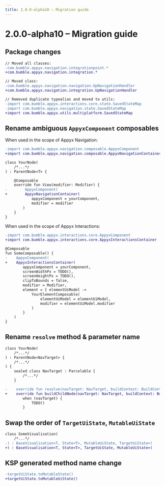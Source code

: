 ```yaml
---
title: 2.0.0-alpha10 – Migration guide
---
```


# 2.0.0-alpha10 – Migration guide

## Package changes

```diff
// Moved all classes:
-com.bumble.appyx.navigation.integrationpoint.*
+com.bumble.appyx.navigation.integration.*

// Moved class:
-com.bumble.appyx.navigation.navigation.UpNavigationHandler
+com.bumble.appyx.navigation.integration.UpNavigationHandler

// Removed duplicate typealias and moved to utils:
-import com.bumble.appyx.interactions.core.state.SavedStateMap
-import com.bumble.appyx.navigation.state.SavedStateMap
+import com.bumble.appyx.utils.multiplatform.SavedStateMap
```

## Rename ambiguous `AppyxComponent` composables

When used in the scope of Appyx Navigation: 

```diff
-import com.bumble.appyx.navigation.composable.AppyxComponent
+import com.bumble.appyx.navigation.composable.AppyxNavigationContainer

class YourNode(
    /*...*/
) : ParentNode<T> {

    @Composable
    override fun View(modifier: Modifier) {
-        AppyxComponent(
+        AppyxNavigationContainer(
            appyxComponent = yourComponent,
            modifier = modifier
        )   
    }
}
```

When used in the scope of Appyx Interactions: 

```diff
-import com.bumble.appyx.interactions.core.AppyxComponent
+import com.bumble.appyx.interactions.core.AppyxInteractionsContainer

@Composable
fun SomeComposable() {
-    AppyxComponent(
+    AppyxInteractionsContainer(
        appyxComponent = yourComponent,
        screenWidthPx = TODO(),
        screenHeightPx = TODO(),
        clipToBounds = false,
        modifier = Modifier,
        element = { elementUiModel ->
            YourElementComposable(
                elementUiModel = elementUiModel,
                modifier = elementUiModel.modifier
            )
        }
    )
}
```

## Rename `resolve` method & parameter name

```diff
class YourNode(
    /*...*/
) : ParentNode<NavTarget> {
    /*...*/
) {
    sealed class NavTarget : Parcelable {
        /*...*/
    }

-    override fun resolve(navTarget: NavTarget, buildContext: BuildContext): Node =
+    override fun buildChildNode(navTarget: NavTarget, buildContext: BuildContext): Node =
        when (navTarget) {
            TODO()
        }
```


## Swap the order of `TargetUiState`, `MutableUiState`

```diff
class SomeVisualisation(
    /*...*/
-) : BaseVisualisation<T, State<T>, MutableUiState, TargetUiState>(
+) : BaseVisualisation<T, State<T>, TargetUiState, MutableUiState>(
```


## KSP generated method name change

```diff
-targetUiState.toMutableState()
+targetUiState.toMutableUiState()
```
